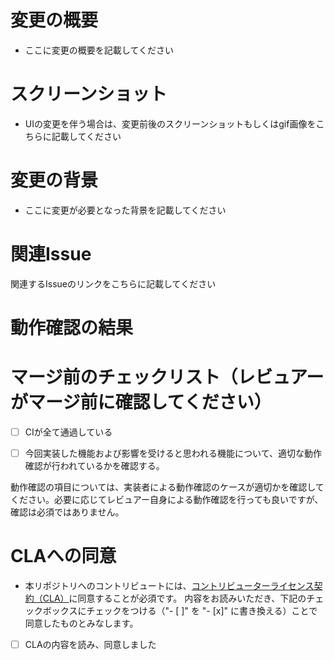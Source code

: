 # 変更の概要
- ここに変更の概要を記載してください

# スクリーンショット
- UIの変更を伴う場合は、変更前後のスクリーンショットもしくはgif画像をこちらに記載してください

# 変更の背景
- ここに変更が必要となった背景を記載してください

# 関連Issue
関連するIssueのリンクをこちらに記載してください

# 動作確認の結果
<!-- 実装者は動作確認の結果を記載してください（例: レポート作成を実行し、正常にレポートが作成されることを確認した） 複数の動作確認を行った場合は、それぞれの結果を記載してください -->

# マージ前のチェックリスト（レビュアーがマージ前に確認してください）
- [ ] CIが全て通過している
- [ ] 今回実装した機能および影響を受けると思われる機能について、適切な動作確認が行われているかを確認する。


動作確認の項目については、実装者による動作確認のケースが適切かを確認してください。必要に応じてレビュアー自身による動作確認を行っても良いですが、確認は必須ではありません。

# CLAへの同意
- 本リポジトリへのコントリビュートには、[コントリビューターライセンス契約（CLA）](https://github.com/digitaldemocracy2030/kouchou-ai/blob/main/CLA.md)に同意することが必須です。
内容をお読みいただき、下記のチェックボックスにチェックをつける（"- [ ]" を "- [x]" に書き換える）ことで同意したものとみなします。

- [ ] CLAの内容を読み、同意しました